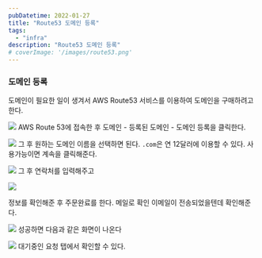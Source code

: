 ```yaml
---
pubDatetime: 2022-01-27
title: "Route53 도메인 등록"
tags:
  - "infra"
description: "Route53 도메인 등록"
# coverImage: '/images/route53.png'
---
```


### 도메인 등록

도메인이 필요한 일이 생겨서 AWS Route53 서비스를 이용하여 도메인을 구매하려고 한다.

![](https://images.velog.io/images/hojin9622/post/37842eb6-1659-4ec1-be61-64163b124b0f/image.png)
AWS Route 53에 접속한 후 도메인 - 등록된 도메인 - 도메인 등록을 클릭한다.

![](https://images.velog.io/images/hojin9622/post/fd0b2175-cd8d-4853-b627-ab4630b558f4/image.png)
그 후 원하는 도메인 이름을 선택하면 된다.
`.com`은 연 12달러에 이용할 수 있다.
사용가능이면 계속을 클릭해준다.

![](https://images.velog.io/images/hojin9622/post/6fd12b8c-9c34-4e63-a500-266413b02dda/image.png)
그 후 연락처를 입력해주고

![](https://images.velog.io/images/hojin9622/post/24deb502-50b1-4708-981e-cce566165b87/Screen%20Shot%202022-01-27%20at%2010.23.27%20PM.png)

정보를 확인해준 후 주문완료를 한다.
메일로 확인 이메일이 전송되었을텐데 확인해준다.

![](https://images.velog.io/images/hojin9622/post/9be55206-8475-4890-9b2e-2513cb8578c2/image.png)
성공하면 다음과 같은 화면이 나온다

![](https://images.velog.io/images/hojin9622/post/705db52f-7e9a-42c2-af38-ebc01b446e5a/image.png)
대기중인 요청 탭에서 확인할 수 있다.
